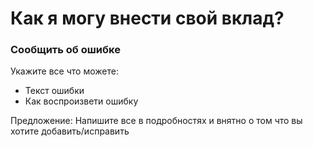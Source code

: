 # Как я могу внести свой вклад?
### Сообщить об ошибке
Укажите все что можете:
* Текст ошибки
* Как воспроизвети ошибку

Предложение:
Напишите все в подробностях и внятно о том что вы хотите добавить/исправить
